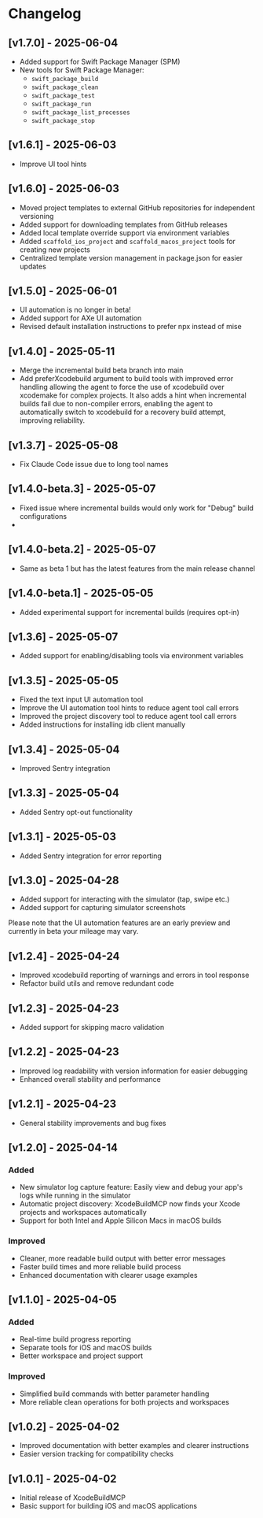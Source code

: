 # Changelog

## [v1.7.0] - 2025-06-04
- Added support for Swift Package Manager (SPM)
- New tools for Swift Package Manager:
  - `swift_package_build`
  - `swift_package_clean`
  - `swift_package_test`
  - `swift_package_run`
  - `swift_package_list_processes`
  - `swift_package_stop`

## [v1.6.1] - 2025-06-03
- Improve UI tool hints

## [v1.6.0] - 2025-06-03
- Moved project templates to external GitHub repositories for independent versioning
- Added support for downloading templates from GitHub releases
- Added local template override support via environment variables
- Added `scaffold_ios_project` and `scaffold_macos_project` tools for creating new projects
- Centralized template version management in package.json for easier updates

## [v1.5.0] - 2025-06-01
- UI automation is no longer in beta!
- Added support for AXe UI automation
- Revised default installation instructions to prefer npx instead of mise

## [v1.4.0] - 2025-05-11
- Merge the incremental build beta branch into main
- Add preferXcodebuild argument to build tools with improved error handling allowing the agent to force the use of xcodebuild over xcodemake for complex projects. It also adds a hint when incremental builds fail due to non-compiler errors, enabling the agent to automatically switch to xcodebuild for a recovery build attempt, improving reliability.

## [v1.3.7] - 2025-05-08
- Fix Claude Code issue due to long tool names

## [v1.4.0-beta.3] - 2025-05-07
- Fixed issue where incremental builds would only work for "Debug" build configurations
- 
## [v1.4.0-beta.2] - 2025-05-07
- Same as beta 1 but has the latest features from the main release channel

## [v1.4.0-beta.1] - 2025-05-05
- Added experimental support for incremental builds (requires opt-in)

## [v1.3.6] - 2025-05-07
- Added support for enabling/disabling tools via environment variables

## [v1.3.5] - 2025-05-05
- Fixed the text input UI automation tool
- Improve the UI automation tool hints to reduce agent tool call errors
- Improved the project discovery tool to reduce agent tool call errors
- Added instructions for installing idb client manually

## [v1.3.4] - 2025-05-04
- Improved Sentry integration

## [v1.3.3] - 2025-05-04
- Added Sentry opt-out functionality

## [v1.3.1] - 2025-05-03
- Added Sentry integration for error reporting

## [v1.3.0] - 2025-04-28

- Added support for interacting with the simulator (tap, swipe etc.)
- Added support for capturing simulator screenshots

Please note that the UI automation features are an early preview and currently in beta your mileage may vary.

## [v1.2.4] - 2025-04-24
- Improved xcodebuild reporting of warnings and errors in tool response
- Refactor build utils and remove redundant code

## [v1.2.3] - 2025-04-23
- Added support for skipping macro validation

## [v1.2.2] - 2025-04-23
- Improved log readability with version information for easier debugging
- Enhanced overall stability and performance

## [v1.2.1] - 2025-04-23
- General stability improvements and bug fixes

## [v1.2.0] - 2025-04-14
### Added
- New simulator log capture feature: Easily view and debug your app's logs while running in the simulator
- Automatic project discovery: XcodeBuildMCP now finds your Xcode projects and workspaces automatically
- Support for both Intel and Apple Silicon Macs in macOS builds

### Improved
- Cleaner, more readable build output with better error messages
- Faster build times and more reliable build process
- Enhanced documentation with clearer usage examples

## [v1.1.0] - 2025-04-05
### Added
- Real-time build progress reporting
- Separate tools for iOS and macOS builds
- Better workspace and project support

### Improved
- Simplified build commands with better parameter handling
- More reliable clean operations for both projects and workspaces

## [v1.0.2] - 2025-04-02
- Improved documentation with better examples and clearer instructions
- Easier version tracking for compatibility checks

## [v1.0.1] - 2025-04-02
- Initial release of XcodeBuildMCP
- Basic support for building iOS and macOS applications
